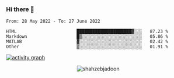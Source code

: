 ### Hi there 👋

<!--START_SECTION:waka-->

```text
From: 28 May 2022 - To: 27 June 2022

HTML                       █████████████████████▓░░░   87.23 %
Markdown                   █▒░░░░░░░░░░░░░░░░░░░░░░░   05.86 %
MATLAB                     ▓░░░░░░░░░░░░░░░░░░░░░░░░   02.42 %
Other                      ▒░░░░░░░░░░░░░░░░░░░░░░░░   01.91 %
```

<!--END_SECTION:waka-->

<!--
For more information regarding WakaTime, go to https://github.com/athul/waka-readme#new-to-wakatime
-->

[![activity graph](https://activity-graph.herokuapp.com/graph?username=shahzeb-jadoon&custom_title=Shahzeb's%20Activity%20Graph&theme=github-light&hide_border=true)](https://github.com/ashutosh00710/github-readme-activity-graph)

<p align="center"> <img src="https://github-readme-stats.vercel.app/api?username=shahzeb-jadoon&show_icons=true&theme=dracula" alt="shahzebjadoon" />

<!--
**shahzeb-jadoon/shahzeb-jadoon** is a ✨ _special_ ✨ repository because its `README.md` (this file) appears on your GitHub profile.

Here are some ideas to get you started:

- 🔭 I’m currently working on ...
- 🌱 I’m currently learning ...
- 👯 I’m looking to collaborate on ...
- 🤔 I’m looking for help with ...
- 💬 Ask me about ...
- 📫 How to reach me: ...
- 😄 Pronouns: ...
- ⚡ Fun fact: ...
-->
